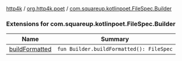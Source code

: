 [http4k](../../index.md) / [org.http4k.poet](../index.md) / [com.squareup.kotlinpoet.FileSpec.Builder](./index.md)

### Extensions for com.squareup.kotlinpoet.FileSpec.Builder

| Name | Summary |
|---|---|
| [buildFormatted](build-formatted.md) | `fun Builder.buildFormatted(): FileSpec` |
